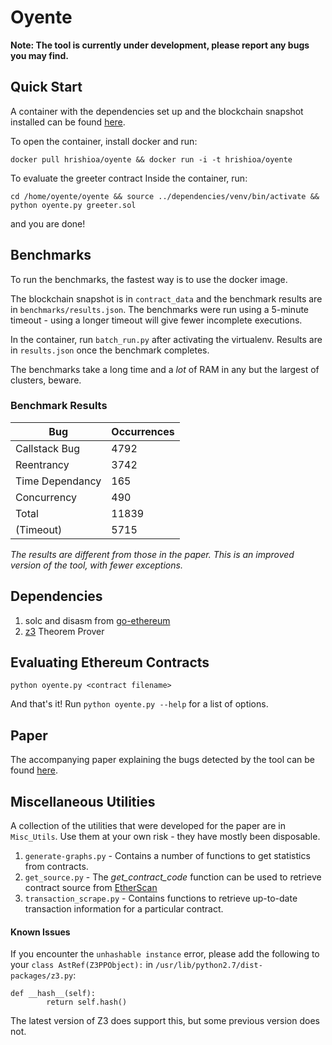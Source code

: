 # Oyente

**Note: The tool is currently under development, please report any bugs you may find.**

## Quick Start

A container with the dependencies set up and the blockchain snapshot installed can be found [here](https://hub.docker.com/r/hrishioa/oyente/).

To open the container, install docker and run:

```docker pull hrishioa/oyente && docker run -i -t hrishioa/oyente```

To evaluate the greeter contract Inside the container, run:

```cd /home/oyente/oyente && source ../dependencies/venv/bin/activate && python oyente.py greeter.sol```

and you are done!

## Benchmarks

To run the benchmarks, the fastest way is to use the docker image.

The blockchain snapshot is in `contract_data` and the benchmark results are in `benchmarks/results.json`. The benchmarks were run using a 5-minute timeout - using a longer timeout will give fewer incomplete executions.

In the container, run `batch_run.py` after activating the virtualenv. Results are in `results.json` once the benchmark completes.

The benchmarks take a long time and a *lot* of RAM in any but the largest of clusters, beware.

### Benchmark Results

| Bug             | Occurrences |
| --------------- | :---------- |
| Callstack Bug   | 4792        |
| Reentrancy      | 3742        |
| Time Dependancy | 165         |
| Concurrency     | 490         |
| Total           | 11839       |
| (Timeout)       | 5715        |

*The results are different from those in the paper. This is an improved version of the tool, with fewer exceptions.* 

## Dependencies

1. solc and disasm from [go-ethereum](https://github.com/ethereum/go-ethereum)
2. [z3](https://github.com/Z3Prover/z3/releases) Theorem Prover

## Evaluating Ethereum Contracts

```python oyente.py <contract filename>```

And that's it! Run ```python oyente.py --help``` for a list of options.

## Paper

The accompanying paper explaining the bugs detected by the tool can be found [here](http://www.comp.nus.edu.sg/~loiluu/papers/oyente.pdf).

## Miscellaneous Utilities

A collection of the utilities that were developed for the paper are in `Misc_Utils`. Use them at your own risk - they have mostly been disposable.

1. `generate-graphs.py` - Contains a number of functions to get statistics from contracts.
2. `get_source.py` - The *get_contract_code* function can be used to retrieve contract source from [EtherScan](https://etherscan.io)
3. `transaction_scrape.py` - Contains functions to retrieve up-to-date transaction information for a particular contract.

#### Known Issues
If you encounter the `unhashable instance` error, please add the following to your `class AstRef(Z3PPObject):` in `/usr/lib/python2.7/dist-packages/z3.py`:
```
def __hash__(self):
        return self.hash()
```
The latest version of Z3 does support this, but some previous version does not.
